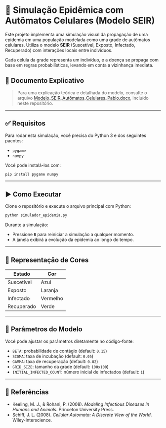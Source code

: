 # 🦠 Simulação Epidêmica com Autômatos Celulares (Modelo SEIR)

Este projeto implementa uma simulação visual da propagação de uma epidemia em uma população modelada como uma grade de autômatos celulares. Utiliza o modelo **SEIR** (Suscetível, Exposto, Infectado, Recuperado) com interações locais entre indivíduos.

Cada célula da grade representa um indivíduo, e a doença se propaga com base em regras probabilísticas, levando em conta a vizinhança imediata.

## 📄 Documento Explicativo

> Para uma explicação teórica e detalhada do modelo, consulte o arquivo [Modelo_SEIR_Autômatos_Celulares_Pablo.docx](), incluído neste repositório.

---

## ✅ Requisitos

Para rodar esta simulação, você precisa do Python 3 e dos seguintes pacotes:

- `pygame`
- `numpy`

Você pode instalá-los com:

```bash
pip install pygame numpy
````

---

## ▶️ Como Executar

Clone o repositório e execute o arquivo principal com Python:

```bash
python simulador_epidemia.py
```

Durante a simulação:

* Pressione **`R`** para reiniciar a simulação a qualquer momento.
* A janela exibirá a evolução da epidemia ao longo do tempo.

---

## 🎨 Representação de Cores

| Estado     | Cor          |
| ---------- | ------------ |
| Suscetível | Azul         |
| Exposto    | Laranja      |
| Infectado  | Vermelho     |
| Recuperado | Verde        |

---

## 🧪 Parâmetros do Modelo

Você pode ajustar os parâmetros diretamente no código-fonte:

* `BETA`: probabilidade de contágio (default: `0.15`)
* `SIGMA`: taxa de incubação (default: `0.05`)
* `GAMMA`: taxa de recuperação (default: `0.02`)
* `GRID_SIZE`: tamanho da grade (default: `100x100`)
* `INITIAL_INFECTED_COUNT`: número inicial de infectados (default: `1`)

---

## 📘 Referências

* Keeling, M. J., & Rohani, P. (2008). *Modeling Infectious Diseases in Humans and Animals*. Princeton University Press.
* Schiff, J. L. (2008). *Cellular Automata: A Discrete View of the World*. Wiley-Interscience.

